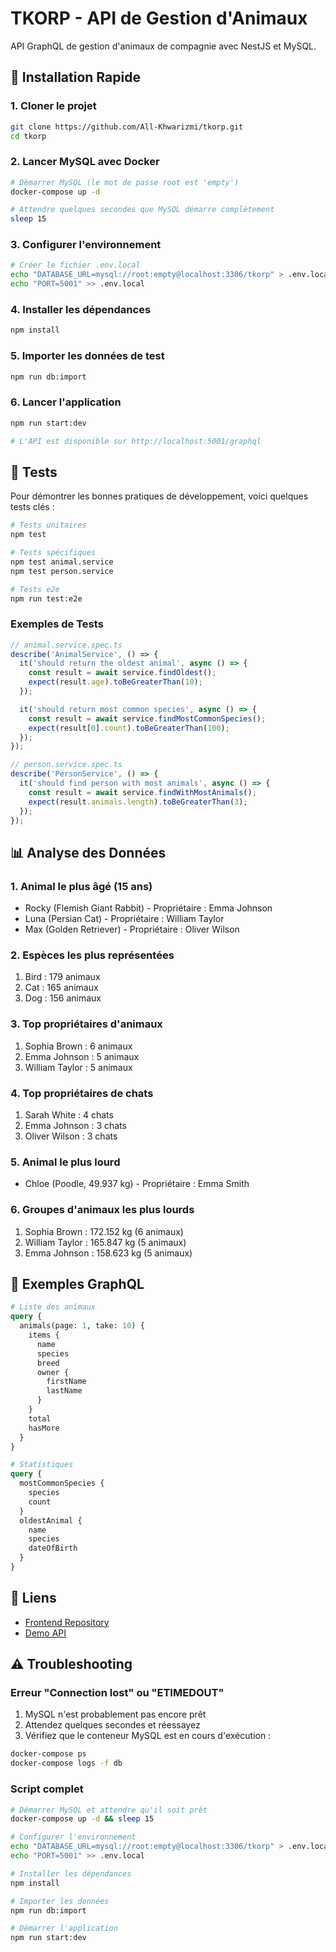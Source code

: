# TKORP - API de Gestion d'Animaux

API GraphQL de gestion d'animaux de compagnie avec NestJS et MySQL.

## 🚀 Installation Rapide

### 1. Cloner le projet
```bash
git clone https://github.com/All-Khwarizmi/tkorp.git
cd tkorp
```

### 2. Lancer MySQL avec Docker
```bash
# Démarrer MySQL (le mot de passe root est 'empty')
docker-compose up -d

# Attendre quelques secondes que MySQL démarre complètement
sleep 15
```

### 3. Configurer l'environnement
```bash
# Créer le fichier .env.local
echo "DATABASE_URL=mysql://root:empty@localhost:3306/tkorp" > .env.local
echo "PORT=5001" >> .env.local
```

### 4. Installer les dépendances
```bash
npm install
```

### 5. Importer les données de test
```bash
npm run db:import
```

### 6. Lancer l'application
```bash
npm run start:dev

# L'API est disponible sur http://localhost:5001/graphql
```

## 🧪 Tests

Pour démontrer les bonnes pratiques de développement, voici quelques tests clés :

```bash
# Tests unitaires
npm test

# Tests spécifiques
npm test animal.service
npm test person.service

# Tests e2e
npm run test:e2e
```

### Exemples de Tests

```typescript
// animal.service.spec.ts
describe('AnimalService', () => {
  it('should return the oldest animal', async () => {
    const result = await service.findOldest();
    expect(result.age).toBeGreaterThan(10);
  });

  it('should return most common species', async () => {
    const result = await service.findMostCommonSpecies();
    expect(result[0].count).toBeGreaterThan(100);
  });
});

// person.service.spec.ts
describe('PersonService', () => {
  it('should find person with most animals', async () => {
    const result = await service.findWithMostAnimals();
    expect(result.animals.length).toBeGreaterThan(3);
  });
});
```

## 📊 Analyse des Données

### 1. Animal le plus âgé (15 ans)
- Rocky (Flemish Giant Rabbit) - Propriétaire : Emma Johnson
- Luna (Persian Cat) - Propriétaire : William Taylor
- Max (Golden Retriever) - Propriétaire : Oliver Wilson

### 2. Espèces les plus représentées
1. Bird : 179 animaux
2. Cat : 165 animaux
3. Dog : 156 animaux

### 3. Top propriétaires d'animaux
1. Sophia Brown : 6 animaux
2. Emma Johnson : 5 animaux
3. William Taylor : 5 animaux

### 4. Top propriétaires de chats
1. Sarah White : 4 chats
2. Emma Johnson : 3 chats
3. Oliver Wilson : 3 chats

### 5. Animal le plus lourd
- Chloe (Poodle, 49.937 kg) - Propriétaire : Emma Smith

### 6. Groupes d'animaux les plus lourds
1. Sophia Brown : 172.152 kg (6 animaux)
2. William Taylor : 165.847 kg (5 animaux)
3. Emma Johnson : 158.623 kg (5 animaux)

## 📝 Exemples GraphQL

```graphql
# Liste des animaux
query {
  animals(page: 1, take: 10) {
    items {
      name
      species
      breed
      owner {
        firstName
        lastName
      }
    }
    total
    hasMore
  }
}

# Statistiques
query {
  mostCommonSpecies {
    species
    count
  }
  oldestAnimal {
    name
    species
    dateOfBirth
  }
}
```

## 🔗 Liens

- [Frontend Repository](https://github.com/All-Khwarizmi/tkorp-client)
- [Demo API](https://tkorp-production.up.railway.app/graphql)

## ⚠️ Troubleshooting

### Erreur "Connection lost" ou "ETIMEDOUT"
1. MySQL n'est probablement pas encore prêt
2. Attendez quelques secondes et réessayez
3. Vérifiez que le conteneur MySQL est en cours d'exécution :
```bash
docker-compose ps
docker-compose logs -f db
```

### Script complet
```bash
# Démarrer MySQL et attendre qu'il soit prêt
docker-compose up -d && sleep 15

# Configurer l'environnement
echo "DATABASE_URL=mysql://root:empty@localhost:3306/tkorp" > .env.local
echo "PORT=5001" >> .env.local

# Installer les dépendances
npm install

# Importer les données
npm run db:import

# Démarrer l'application
npm run start:dev
